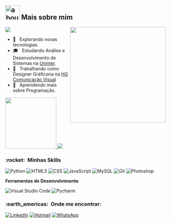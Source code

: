 ## <img width="45" alt="about" src="https://raw.github.com/elizarov/elizarov/master/about.png"> Mais sobre mim

<img align="right" width="300" src="https://i2.wp.com/allhtaccess.info/wp-content/uploads/2018/03/programming.gif?fit=1281%2C716&ssl=1" />

![](https://komarev.com/ghpvc/?username=Gustavo-BackEnd&color=006bed)

- 🤔 &nbsp; Explorando novas tecnologias.
- 🎓 &nbsp; Estudando Análise e Desenvolvimento de Sistemas na <a href="https://www.uninter.com/graduacao-ead/?msclkid=16ca7f0dd63813ceb2bf1b18f728efd4&utm_source=bing&utm_medium=cpc&utm_campaign=%5BGRAD_EAD%5D%5BBing%5D%5BConversao%5D%5BGeral%5D%5BAlways_On%5D&utm_term=Uninter%20EAD&utm_content=Uninter%20(Novo)">Uninter</a>.
- 💼 &nbsp; Trabalhando como Designer Gráficona na <a href="(https://img.shields.io/badge/WhatsApp-25D366?style=for-the-badge&logo=whatsapp&logoColor=white)](https://wa.me/message/NQFTTPAOXB7LK1/)">HG Comunicação Visual</a>
- 🌱 &nbsp; Aprendendo mais sobre Programação.

<a href="https://github.com/Gustavo-BackEnd">
  <img height="160" src="https://github-readme-stats.vercel.app/api?username=Gustavo-BackEnd&theme=dracula&hide=true" />
  <img align="160" src="https://github-readme-stats.vercel.app/api/top-langs/?username=Gustavo-BackEnd&theme=dracula&hide_langs_below=1" />
</a>

<h3> :rocket: &nbsp;Minhas Skills </h3>

  ![Python](https://img.shields.io/badge/Python-14354C?style=for-the-badge&logo=python&logoColor=white) 
  ![HTML5](https://img.shields.io/badge/HTML5-E34F26?style=for-the-badge&logo=html5&logoColor=white)
  ![CSS](https://img.shields.io/badge/CSS-239120?&style=for-the-badge&logo=css3&logoColor=white)
  ![JavaScript](https://img.shields.io/badge/JavaScript-F7DF1E?style=for-the-badge&logo=javascript&logoColor=black)
  ![MySQL](https://img.shields.io/badge/MySQL-00000F?style=for-the-badge&logo=mysql&logoColor=white)
  ![Git](https://img.shields.io/badge/Git-E34F26?style=for-the-badge&logo=git&logoColor=white)
  ![Photoshop](https://img.shields.io/badge/Adobe%20Photoshop-31A8FF?style=for-the-badge&logo=Adobe%20Photoshop&logoColor=black)
  


**Ferramentas de Desenvolvimento**

  ![Visual Studio Code](https://img.shields.io/badge/Visual_Studio_Code-0078D4?style=for-the-badge&logo=visual%20studio%20code&logoColor=white)
  ![Pycharm](https://img.shields.io/badge/PyCharm-000000.svg?&style=for-the-badge&logo=PyCharm&logoColor=white)


<h3> :earth_americas: &nbsp;Onde me encontrar: </h3> 

[![LinkedIn](https://img.shields.io/badge/LinkedIn-0077B5?style=for-the-badge&logo=linkedin&logoColor=white)](https://www.linkedin.com/in/gustavo-alves-lima-78a871180/)
[![Hotmail](https://img.shields.io/badge/Microsoft_Outlook-0078D4?style=for-the-badge&logo=microsoft-outlook&logoColor=white)](mailto:gu_alveslima@hotmail.com/)
[![WhatsApp](https://img.shields.io/badge/WhatsApp-25D366?style=for-the-badge&logo=whatsapp&logoColor=white)](https://wa.me/message/NQFTTPAOXB7LK1/)

